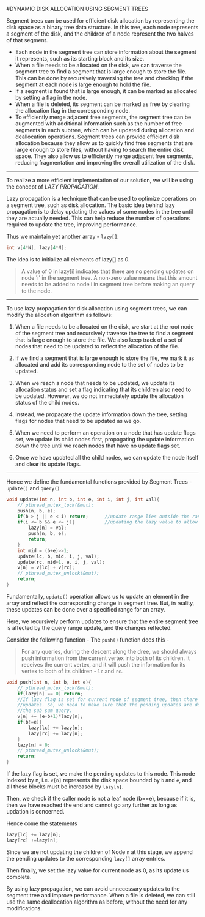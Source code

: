 #DYNAMIC DISK ALLOCATION USING SEGMENT TREES

Segment trees can be used for efficient disk allocation by representing the disk space as 
a binary tree data structure. In this tree, each node represents a segment 
of the disk, and the children of a node represent the two halves of that segment.

* Each node in the segment tree can store information about the segment it represents,
such as its starting block and its size. 
* When a file needs to be allocated on the disk, we can traverse the segment tree to find a segment that is large enough to store
the file. This can be done by recursively traversing the tree and checking if the 
segment at each node is large enough to hold the file. 
* If a segment is found that is large enough, it can be marked as allocated by setting a flag in the node.
* When a file is deleted, its segment can be marked as free by clearing the allocation flag in the corresponding node. 
* To efficiently merge adjacent free segments, the segment tree can be augmented with additional information such as the number of free 
segments in each subtree, which can be updated during allocation and deallocation 
operations.
Segment trees can provide efficient disk allocation because they allow us to quickly 
find free segments that are large enough to store files, without having to search 
the entire disk space. They also allow us to efficiently merge adjacent free 
segments, reducing fragmentation and improving the overall utilization of the disk.

--- 

To realize a more efficient implementation of our solution, we will be using the concept 
of _LAZY PROPAGATION._

Lazy propagation is a technique that can be used to optimize operations on a segment tree, 
such as disk allocation. The basic idea behind lazy propagation is to delay updating the 
values of some nodes in the tree until they are actually needed. This can help reduce the 
number of operations required to update the tree, improving performance.

Thus we maintain yet another array - `lazy[]`.

```C
int v[4*N], lazy[4*N];
```
The idea is to initialize all elements of lazy[] as 0. 
> A value of 0 in lazy[i] indicates that there are no pending updates on node 'i' in the segment tree.
> A non-zero value means that this amount needs to be added to node i in segment tree before making an query to the node.

--- 

To use lazy propagation for disk allocation using segment trees, we can modify the allocation algorithm as follows:

1. When a file needs to be allocated on the disk, we start at the root node of the segment tree and recursively traverse the tree to find a segment that is large enough to store the file. We also keep track of a set of nodes that need to be updated to reflect the allocation of the file.

2. If we find a segment that is large enough to store the file, we mark it as allocated and add its corresponding node to the set of nodes to be updated.

3. When we reach a node that needs to be updated, we update its allocation status and set a flag indicating that its children also need to be updated. However, we do not immediately update the allocation status of the child nodes.

4. Instead, we propagate the update information down the tree, setting flags for nodes that need to be updated as we go.

5. When we need to perform an operation on a node that has update flags set, we update its child nodes first, propagating the update information down the tree until we reach nodes that have no update flags set.

6. Once we have updated all the child nodes, we can update the node itself and clear its update flags.

***

Hence we define the fundamental functions provided by Segment Trees - `update()` and `query()`

```C
void update(int n, int b, int e, int i, int j, int val){
    // pthread_mutex_lock(&mut);
    push(n, b, e);
    if(b > j || e < i) return;      //update range lies outside the range of current node.
    if(i <= b && e <= j){           //updating the lazy value to allow modification using the push() function.
        lazy[n] = val;
        push(n, b, e);
        return;
    }
    int mid = (b+e)>>1;   
    update(lc, b, mid, i, j, val);
    update(rc, mid+1, e, i, j, val);
    v[n] = v[lc] + v[rc];
    // pthread_mutex_unlock(&mut);
    return;
}

```
Fundamentally, `update()` operation allows us to update an element in the array and reflect
the corresponding change in segment tree. But, in reality, these updates can be done 
over a specified range for an array. 

Here, we recursively perform updates to ensure that the entire segment tree is affected by the query range
update, and the changes reflected.


Consider the following function - 
The `push()` function does this - 
> For any queries, during the descent along the dree, we should always push information
> from the current vertex into both of its children.
It receives the current vertex, and it will push the information for its vertex to both
of its children - `lc` and `rc`.

```C
void push(int n, int b, int e){
    // pthread_mutex_lock(&mut);
    if(lazy[n] == 0) return;
    //If lazy flag is set for current node of segment tree, then there are some pending
    //updates. So, we need to make sure that the pending updates are done before processing 
    //the sub sum query.
    v[n] += (e-b+1)*lazy[n];
    if(b!=e){
        lazy[lc] += lazy[n];
        lazy[rc] += lazy[n];
    }
    lazy[n] = 0;
    // pthread_mutex_unlock(&mut);
    return;
}
```

If the lazy flag is set, we make the pending updates to this node.
This node indexed by n, i.e. `v[n]` represents the disk space bounded by `b` and `e`, 
and all these blocks must be increased by `lazy[n]`.

Then, we check if the caller node is not a leaf node (b==e), because if it is, then we have reached the end 
and cannot go any further as long as updation is concerned.

Hence come the statements 
```C
lazy[lc] += lazy[n];
lazy[rc] +=lazy[n];
```

Since we are not updating the children of Node `n` at this stage, we append the pending
updates to the corresponding `lazy[]` array entries.

Then finally, we set the lazy value for current node as 0, as its update us complete.




By using lazy propagation, we can avoid unnecessary updates to the segment tree and 
improve performance. When a file is deleted, we can still use the same deallocation 
algorithm as before, without the need for any modifications.
